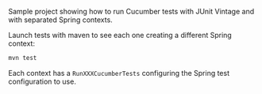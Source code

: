 Sample project showing how to run Cucumber tests with JUnit Vintage and with separated Spring contexts.

Launch tests with maven to see each one creating a different Spring context:

```bash
mvn test
```

Each context has a `RunXXXCucumberTests` configuring the Spring test configuration to use.
